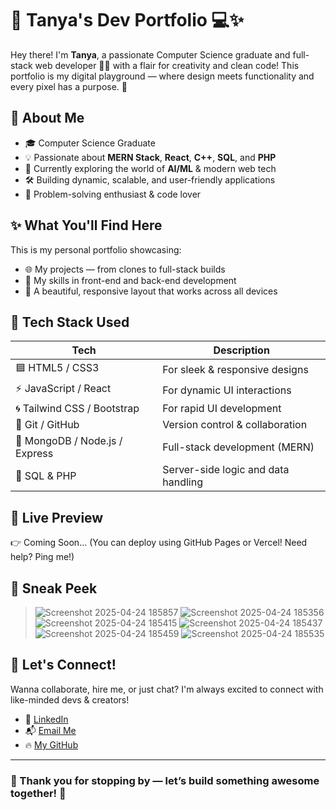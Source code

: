 # 🚀 Tanya's Dev Portfolio 💻✨

Hey there! I'm **Tanya**, a passionate Computer Science graduate and full-stack web developer 👩‍💻 with a flair for creativity and clean code! This portfolio is my digital playground — where design meets functionality and every pixel has a purpose. 🌈

## 🌟 About Me
- 🎓 Computer Science Graduate
- 💡 Passionate about **MERN Stack**, **React**, **C++**, **SQL**, and **PHP**
- 🧠 Currently exploring the world of **AI/ML** & modern web tech
- 🛠 Building dynamic, scalable, and user-friendly applications
- 🧩 Problem-solving enthusiast & code lover

## ✨ What You'll Find Here
This is my personal portfolio showcasing:
- 🌐 My projects — from clones to full-stack builds
- 🎯 My skills in front-end and back-end development
- 📸 A beautiful, responsive layout that works across all devices

## 🚧 Tech Stack Used
| Tech | Description |
|------|-------------|
| 🟦 HTML5 / CSS3 | For sleek & responsive designs |
| ⚡ JavaScript / React | For dynamic UI interactions |
| 🌀 Tailwind CSS / Bootstrap | For rapid UI development |
| 🔗 Git / GitHub | Version control & collaboration |
| 💾 MongoDB / Node.js / Express | Full-stack development (MERN) |
| 🧮 SQL & PHP | Server-side logic and data handling |

## 🔗 Live Preview
👉 Coming Soon... (You can deploy using GitHub Pages or Vercel! Need help? Ping me!)

## 📸 Sneak Peek

> ![Screenshot 2025-04-24 185857](https://github.com/user-attachments/assets/6403dca7-6638-428e-903f-bfb0c03282c8)
> ![Screenshot 2025-04-24 185356](https://github.com/user-attachments/assets/66d4e3e4-7b4b-4bd6-840f-8aee0e2abffa)
> ![Screenshot 2025-04-24 185415](https://github.com/user-attachments/assets/044eb37a-05a8-4a8c-91af-b774111f668b)
> ![Screenshot 2025-04-24 185437](https://github.com/user-attachments/assets/048da74a-bda1-4d64-83af-c9f8bf9781cd)
> ![Screenshot 2025-04-24 185459](https://github.com/user-attachments/assets/fbc69f4a-e59e-479d-9e51-572568c46753)
> ![Screenshot 2025-04-24 185535](https://github.com/user-attachments/assets/c12c8163-502c-44f3-a958-74285a70cbae)







## 💪 Let's Connect!
Wanna collaborate, hire me, or just chat? I'm always excited to connect with like-minded devs & creators!

- 💼 [LinkedIn](https://www.linkedin.com/in/tanyaaa05)  
- 📬 [Email Me](mailto:taniyasinghsaini@gmail.com)  
- 🔥 [My GitHub](https://github.com/tanyaaa05)  

---

### 🌈 Thank you for stopping by — let’s build something awesome together! 🚀

